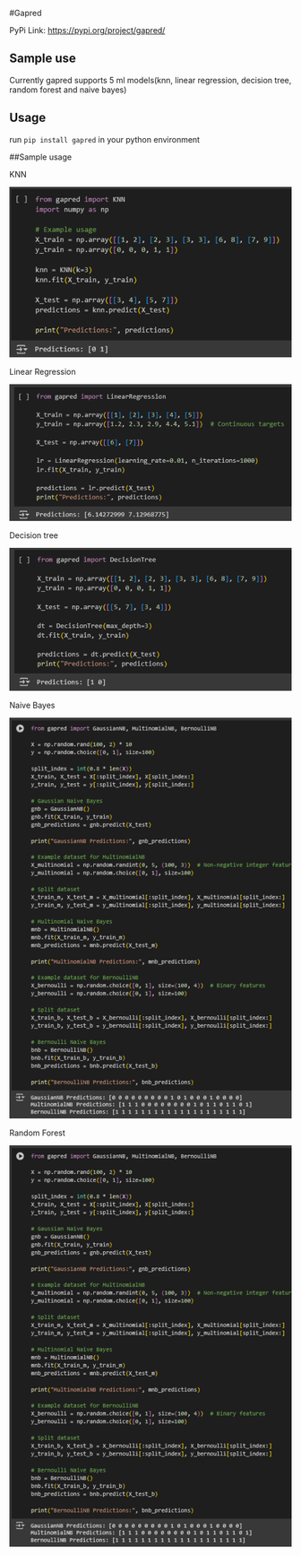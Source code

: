 #Gapred

PyPi Link: https://pypi.org/project/gapred/

## Sample use

Currently gapred supports 5 ml models(knn, linear regression, decision tree, random forest and naive bayes)

## Usage
run `pip install gapred` in your python environment

##Sample usage

KNN

![KNN](images/image1.png)

Linear Regression

![Linear Regression](images/image2.png)

Decision tree

![Decision tree](images/image3.png)

Naive Bayes

![Naive Bayes](images/image4.png)

Random Forest

![Random Forest](images/image4.png)